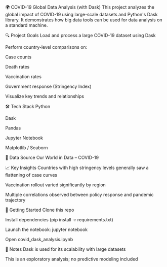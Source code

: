🌍 COVID-19 Global Data Analysis (with Dask)
This project analyzes the global impact of COVID-19 using large-scale datasets and Python's Dask library. It demonstrates how big data tools can be used for data analysis on a standard machine.

🔍 Project Goals
Load and process a large COVID-19 dataset using Dask

Perform country-level comparisons on:

Case counts

Death rates

Vaccination rates

Government response (Stringency Index)

Visualize key trends and relationships

🛠 Tech Stack
Python

Dask

Pandas

Jupyter Notebook

Matplotlib / Seaborn

📁 Data Source
Our World in Data – COVID-19

📈 Key Insights
Countries with high stringency levels generally saw a flattening of case curves

Vaccination rollout varied significantly by region

Multiple correlations observed between policy response and pandemic trajectory

🚀 Getting Started
Clone this repo

Install dependencies (pip install -r requirements.txt)

Launch the notebook: jupyter notebook

Open covid_dask_analysis.ipynb

📝 Notes
Dask is used for its scalability with large datasets

This is an exploratory analysis; no predictive modeling included
